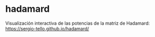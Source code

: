 # hadamard
Visualización interactiva de las potencias de la matriz de Hadamard: https://sergio-tello.github.io/hadamard/
